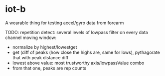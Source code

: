 # iot-b
A wearable thing for testing accel/gyro data from forearm

TODO: repetition detect:
several levels of lowpass filter
on every data channel
moving window:
* normalize by highest/lowestget
* get (diff of peaks (how close the highs are, same for lows), pythagorate that with peak distance diff
* lowest above value: most trustworthy axis/lowpassValue combo
* from that one, peaks are rep counts